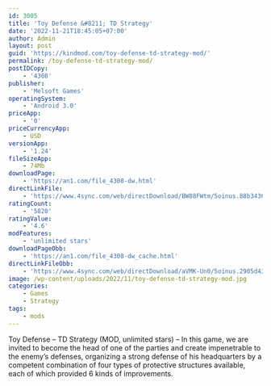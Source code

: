 ```yaml
---
id: 3005
title: 'Toy Defense &#8211; TD Strategy'
date: '2022-11-21T18:45:05+07:00'
author: Admin
layout: post
guid: 'https://kindmod.com/toy-defense-td-strategy-mod/'
permalink: /toy-defense-td-strategy-mod/
postIDCopy:
    - '4308'
publisher:
    - 'Melsoft Games'
operatingSystem:
    - 'Android 3.0'
priceApp:
    - '0'
priceCurrencyApp:
    - USD
versionApp:
    - '1.24'
fileSizeApp:
    - 74Mb
downloadPage:
    - 'https://an1.com/file_4308-dw.html'
directLinkFile:
    - 'https://www.4sync.com/web/directDownload/BW88FWtm/5oinus.88b34365af9a5003beb750afb2fc262b'
ratingCount:
    - '5820'
ratingValue:
    - '4.6'
modFeatures:
    - 'unlimited stars'
downloadPageObb:
    - 'https://an1.com/file_4308-dw_cache.html'
directLinkFileObb:
    - 'https://www.4sync.com/web/directDownload/aVMK-Un0/5oinus.2905d4339be76f1cbbf65a9ac67137fe'
image: /wp-content/uploads/2022/11/toy-defense-td-strategy-mod.jpg
categories:
    - Games
    - Strategy
tags:
    - mods
---
```


Toy Defense – TD Strategy (MOD, unlimited stars) – In this game, we are invited to become the head of one of the parties and create impenetrable to the enemy’s defenses, organizing a strong defense of his headquarters by a competent combination of four types of protective structures available, each of which provided 6 kinds of improvements.